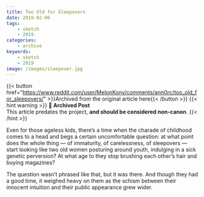 ```yaml
---
title: Too Old for Sleepovers
date: 2019-02-06
tags:
    - sketch
    - 2019
categories:
    - archive
keywords:
    - sketch
    - 2019
image: /images/sleepover.jpg
---
```

{{< button href="https://www.reddit.com/user/MelonKony/comments/ann0rc/too_old_for_sleepovers/" >}}Archived from the original article here{{< /button >}}
{{< hint warning >}}
**🌸 Archived Post**  
This article predates the project, **and should be considered non-canon**.
{{< /hint >}}

Even for those ageless kids, there’s a time when the charade of childhood comes to a head and begs a certain uncomfortable question: at what point does the whole thing — of immaturity, of carelessness, of sleepovers — start looking like two old women posturing around youth, indulging in a sick genetic perversion? At what age to they stop brushing each other’s hair and buying magazines?

The question wasn’t phrased like that, but it was there. And though they had a good time, it weighed heavy on them as the schism between their innocent intuition and their public appearance grew wider.
